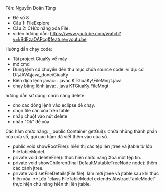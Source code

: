 Tên: Nguyễn Doãn Tùng
- Đề số 8
- Câu 1:  FileExplore
- Câu 2: CHức năng xóa File.
- video hương dẫn: https://www.youtube.com/watch?v=kBdEzaOAPcg&feature=youtu.be

Hướng dẫn chạy code:
- Tải project GiuaKy về máy
- mở cmd
- Dùng lệnh cd chuyển đến thư mục chứa source code:
ví dụ: cd D:\JAVA\java_done\GiuaKy
- Biên dịch lệnh javac:
  . javac KTGiuaKy\FileMngt.java
- chạy bằng lệnh java:
  . java KTGiuaKy.FileMngt


hướng dẫn sử dụng: 
chức năng delete:
- cho cac dòng lệnh vào eclipse để chạy.
- chọn file cần xóa trên table
- nhấp chuột vào nút delete
- nhấn "Ok" để xóa

Các hàm chức năng:
_ public Container getGui(): chứa những thành phần của cửa sổ, gọi các hàm đã viết thêm vào cửa 
sổ.
- public void showRootFile(): hiển thị các tệp lên jtree và jtable từ lớp FileTableModel.
- private void deleteFile(): thực hiện chức năng Xóa một tệp tin.
- private void showChildren(final DefaultMutableTreeNode node): thêm các cành jtree.
- private void setFileDetails(File file): làm mới jtree và jtable sau khi thực hiện xóa.
**Lớp "class FileTableModel extends AbstractTableModel" thực hiện chứ năng hiển thị lên jtable.

